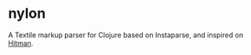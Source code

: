 nylon
=====

A Textile markup parser for Clojure based on Instaparse, and inspired on [Hitman](https://github.com/chameco/Hitman).
